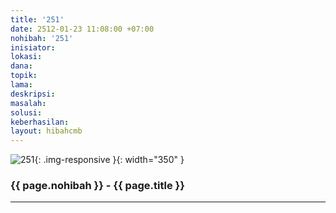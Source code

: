 ```yaml
---
title: '251'
date: 2512-01-23 11:08:00 +07:00
nohibah: '251'
inisiator:
lokasi:
dana:
topik:
lama:
deskripsi:
masalah:
solusi:
keberhasilan:
layout: hibahcmb
---
```


![251](/static/img/hibahcmb/251.png){: .img-responsive }{: width="350" }

### {{ page.nohibah }} - {{ page.title }}

---
